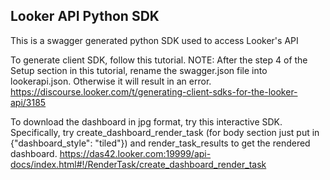 ## Looker API Python SDK

This is a swagger generated python SDK used to access Looker's API

To generate client SDK, follow this tutorial.
NOTE: After the step 4 of the Setup section in this tutorial, rename the swagger.json file into lookerapi.json. Otherwise it will result in an error.
https://discourse.looker.com/t/generating-client-sdks-for-the-looker-api/3185

To download the dashboard in jpg format, try this interactive SDK. Specifically, try create_dashboard_render_task (for body section just put in {"dashboard_style": "tiled"}) and render_task_results to get the rendered dashboard.
https://das42.looker.com:19999/api-docs/index.html#!/RenderTask/create_dashboard_render_task
